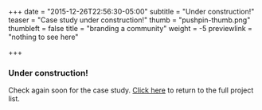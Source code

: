 +++
date = "2015-12-26T22:56:30-05:00"
subtitle = "Under construction!"
teaser = "Case study under construction!"
thumb = "pushpin-thumb.png"
thumbleft = false
title = "branding a community"
weight = -5
previewlink = "nothing to see here"

+++

### Under construction!

Check again soon for the case study. [Click here](/../..) to return to the full project list.